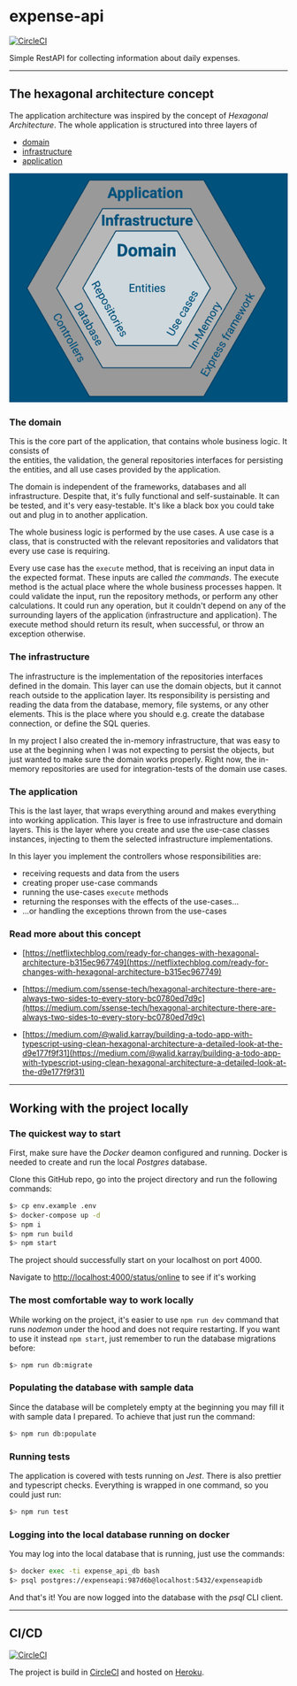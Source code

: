 # expense-api

[![CircleCI](https://dl.circleci.com/status-badge/img/circleci/6koqDqLcxHb4FgvWvZbWyg/APHE29GUod9gKbvNWes2fV/tree/main.svg?style=svg)](https://dl.circleci.com/status-badge/redirect/circleci/6koqDqLcxHb4FgvWvZbWyg/APHE29GUod9gKbvNWes2fV/tree/main)

Simple RestAPI for collecting information about daily expenses.

---

## The hexagonal architecture concept

The application architecture was inspired by the concept of _Hexagonal Architecture_.
The whole application is structured into three layers of

- [domain](#the-domain)
- [infrastructure](#the-infrastructure)
- [application](#the-application)

![hexagonal-architecture.png](docs%2Fhexagonal-architecture.png)

### The domain

This is the core part of the application, that contains whole business logic. It consists of  
the entities, the validation, the general repositories interfaces for persisting the entities,
and all use cases provided by the application.

The domain is independent of the frameworks, databases and all infrastructure. Despite that,
it's fully functional and self-sustainable. It can be tested, and it's very easy-testable.
It's like a black box you could take out and plug in to another application.

The whole business logic is performed by the use cases. A use case is a class, that is
constructed with the relevant repositories and validators that every use case is requiring.

Every use case has the `execute` method, that is receiving an input data in the expected format.
These inputs are called _the commands_. The execute method is the actual place where the whole
business processes happen. It could validate the input, run the repository methods, or perform
any other calculations. It could run any operation, but it couldn't depend on any of the surrounding
layers of the application (infrastructure and application). The execute method should return its
result, when successful, or throw an exception otherwise.

### The infrastructure

The infrastructure is the implementation of the repositories interfaces defined in the domain.
This layer can use the domain objects, but it cannot reach outside to the application layer.
Its responsibility is persisting and reading the data from the database, memory, file systems,
or any other elements. This is the place where you should e.g. create the database connection,
or define the SQL queries.

In my project I also created the in-memory infrastructure, that was easy to use at the beginning
when I was not expecting to persist the objects, but just wanted to make sure the domain works
properly. Right now, the in-memory repositories are used for integration-tests of the domain
use cases.

### The application

This is the last layer, that wraps everything around and makes everything into working
application. This layer is free to use infrastructure and domain layers. This is the layer
where you create and use the use-case classes instances, injecting to them the selected
infrastructure implementations.

In this layer you implement the controllers whose responsibilities are:

- receiving requests and data from the users
- creating proper use-case commands
- running the use-cases `execute` methods
- returning the responses with the effects of the use-cases...
- ...or handling the exceptions thrown from the use-cases

### Read more about this concept

- [https://netflixtechblog.com/ready-for-changes-with-hexagonal-architecture-b315ec967749](https://netflixtechblog.com/ready-for-changes-with-hexagonal-architecture-b315ec967749)

- [https://medium.com/ssense-tech/hexagonal-architecture-there-are-always-two-sides-to-every-story-bc0780ed7d9c](https://medium.com/ssense-tech/hexagonal-architecture-there-are-always-two-sides-to-every-story-bc0780ed7d9c)

- [https://medium.com/@walid.karray/building-a-todo-app-with-typescript-using-clean-hexagonal-architecture-a-detailed-look-at-the-d9e177f9f31](https://medium.com/@walid.karray/building-a-todo-app-with-typescript-using-clean-hexagonal-architecture-a-detailed-look-at-the-d9e177f9f31)

---

## Working with the project locally

### The quickest way to start

First, make sure have the _Docker_ deamon configured and running.
Docker is needed to create and run the local _Postgres_ database.

Clone this GitHub repo,
go into the project directory and run the following commands:

```bash
$> cp env.example .env
$> docker-compose up -d
$> npm i
$> npm run build
$> npm start
```

The project should successfully start on your localhost on port 4000.

Navigate to [http://localhost:4000/status/online](http://localhost:4000/status/online)
to see if it's working

### The most comfortable way to work locally

While working on the project, it's easier to use `npm run dev` command that runs _nodemon_
under the hood and does not require restarting. If you want to use it instead `npm start`,
just remember to run the database migrations before:

```bash
$> npm run db:migrate
```

### Populating the database with sample data

Since the database will be completely empty at the beginning you may fill it with sample data
I prepared. To achieve that just run the command:

```bash
$> npm run db:populate
```

### Running tests

The application is covered with tests running on _Jest_. There is also prettier and typescript checks. Everything is wrapped in one command, so you could just run:

```bash
$> npm run test
```

### Logging into the local database running on docker

You may log into the local database that is running, just use the commands:

```bash
$> docker exec -ti expense_api_db bash
$> psql postgres://expenseapi:987d6b@localhost:5432/expenseapidb
```

And that's it! You are now logged into the database with the _psql_ CLI client.

---

## CI/CD

[![CircleCI](https://dl.circleci.com/status-badge/img/circleci/6koqDqLcxHb4FgvWvZbWyg/APHE29GUod9gKbvNWes2fV/tree/main.svg?style=svg)](https://dl.circleci.com/status-badge/redirect/circleci/6koqDqLcxHb4FgvWvZbWyg/APHE29GUod9gKbvNWes2fV/tree/main)

The project is build in [CircleCI](https://circleci.com) and hosted on [Heroku](https://heroku.com).

